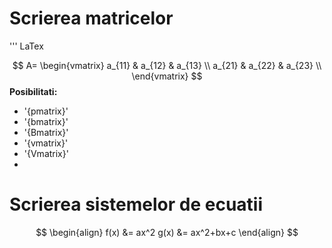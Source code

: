 <script id="MathJax-script" async src="https://cdn.jsdelivr.net/npm/mathjax@3.0.1/es5/tex-mml-chtml.js"></script>

# Scrierea matricelor
''' LaTex

$$
A=
\begin{vmatrix}
a_{11} & a_{12} & a_{13} \\
a_{21} & a_{22} & a_{23} \\
\end{vmatrix} 
$$
 **Posibilitati:**
 
 - '{pmatrix}'
 - '{bmatrix}'
 - '{Bmatrix}'
 - '{vmatrix}'
 - '{Vmatrix}'
 - 
 # Scrierea sistemelor de ecuatii 

$$ 
\begin{align}
f(x) &= ax^2
g(x) &= ax^2+bx+c
\end{align}
$$
 
